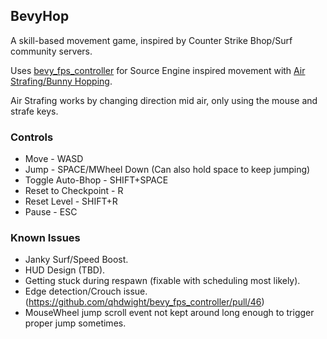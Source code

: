 
## BevyHop

A skill-based movement game, inspired by Counter Strike Bhop/Surf community servers.

Uses [bevy_fps_controller](https://github.com/qhdwight/bevy_fps_controller) for Source Engine inspired movement with [Air Strafing/Bunny Hopping](https://adrianb.io/2015/02/14/bunnyhop.html).

Air Strafing works by changing direction mid air, only using the mouse and strafe keys.


### Controls

- Move - WASD
- Jump - SPACE/MWheel Down (Can also hold space to keep jumping)
- Toggle Auto-Bhop - SHIFT+SPACE
- Reset to Checkpoint - R
- Reset Level - SHIFT+R
- Pause - ESC


### Known Issues

- Janky Surf/Speed Boost.
- HUD Design (TBD).
- Getting stuck during respawn (fixable with scheduling most likely).
- Edge detection/Crouch issue. (https://github.com/qhdwight/bevy_fps_controller/pull/46)
- MouseWheel jump scroll event not kept around long enough to trigger proper jump sometimes.



